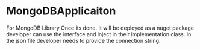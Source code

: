 # MongoDBApplicaiton

For MongoDB Library
Once its done. It will be deployed as a nuget package
developer can use the interface and inject in their implementation class. 
In the json file developer needs to provide the connection string.
